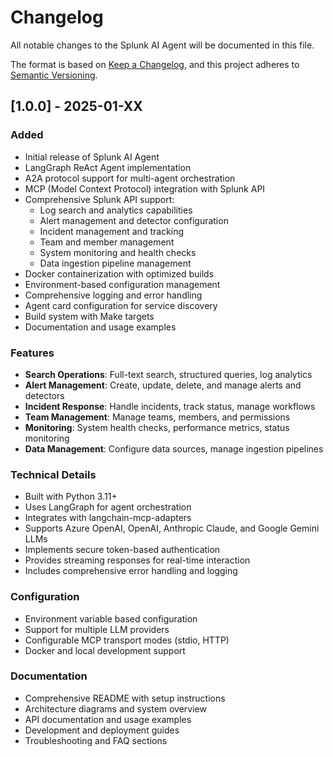 # Changelog

All notable changes to the Splunk AI Agent will be documented in this file.

The format is based on [Keep a Changelog](https://keepachangelog.com/en/1.0.0/),
and this project adheres to [Semantic Versioning](https://semver.org/spec/v2.0.0.html).

## [1.0.0] - 2025-01-XX

### Added
- Initial release of Splunk AI Agent
- LangGraph ReAct Agent implementation
- A2A protocol support for multi-agent orchestration
- MCP (Model Context Protocol) integration with Splunk API
- Comprehensive Splunk API support:
  - Log search and analytics capabilities
  - Alert management and detector configuration
  - Incident management and tracking
  - Team and member management
  - System monitoring and health checks
  - Data ingestion pipeline management
- Docker containerization with optimized builds
- Environment-based configuration management
- Comprehensive logging and error handling
- Agent card configuration for service discovery
- Build system with Make targets
- Documentation and usage examples

### Features
- **Search Operations**: Full-text search, structured queries, log analytics
- **Alert Management**: Create, update, delete, and manage alerts and detectors
- **Incident Response**: Handle incidents, track status, manage workflows
- **Team Management**: Manage teams, members, and permissions
- **Monitoring**: System health checks, performance metrics, status monitoring
- **Data Management**: Configure data sources, manage ingestion pipelines

### Technical Details
- Built with Python 3.11+
- Uses LangGraph for agent orchestration
- Integrates with langchain-mcp-adapters
- Supports Azure OpenAI, OpenAI, Anthropic Claude, and Google Gemini LLMs
- Implements secure token-based authentication
- Provides streaming responses for real-time interaction
- Includes comprehensive error handling and logging

### Configuration
- Environment variable based configuration
- Support for multiple LLM providers
- Configurable MCP transport modes (stdio, HTTP)
- Docker and local development support

### Documentation
- Comprehensive README with setup instructions
- Architecture diagrams and system overview
- API documentation and usage examples
- Development and deployment guides
- Troubleshooting and FAQ sections 
